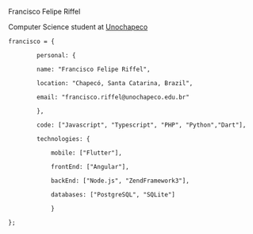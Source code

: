 Francisco Felipe Riffel

Computer Science student at [Unochapeco](https://www.unochapeco.edu.br/)

	francisco = {

			personal: {
			
			name: "Francisco Felipe Riffel",
			
			location: "Chapecó, Santa Catarina, Brazil",
			
			email: "francisco.riffel@unochapeco.edu.br"
			
			}, 
			
			code: ["Javascript", "Typescript", "PHP", "Python","Dart"],
			
			technologies: {
			
				mobile: ["Flutter"],
				
				frontEnd: ["Angular"],
				
				backEnd: ["Node.js", "ZendFramework3"],
				
				databases: ["PostgreSQL", "SQLite"]
				
				}

	};
